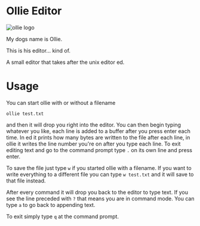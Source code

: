 Ollie Editor
============

![ollie logo](https://i.imgur.com/clAGlbL.png)

My dogs name is Ollie.

This is his editor... kind of.

A small editor that takes after the unix editor ed.

Usage
=====

You can start ollie with or without a filename
```
ollie test.txt
```
and then it will drop you right into the editor. You can then begin typing whatever you like, each line is added to a buffer after you press enter each time. In ed it prints how many bytes are written to the file after each line, in ollie it writes the line number you're on after you type each line. To exit editing text and go to the command prompt type ```.``` on its own line and press enter.

To save the file just type ```w``` if you started ollie with a filename. If you want to write everything to a different file
you can type ```w test.txt``` and it will save to that file instead.

After every command it will drop you back to the editor to type text. If you see the line preceded with ```?``` that means you are in command mode. You can type ```a``` to go back to appending text.

To exit simply type ```q``` at the command prompt.

